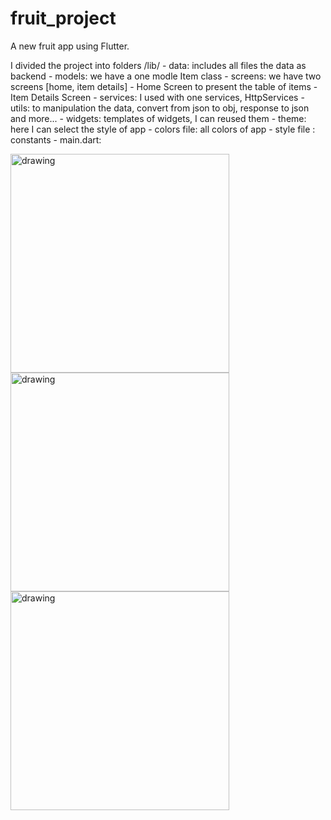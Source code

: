# fruit_project

A new fruit app using Flutter.

I divided the project into folders 
/lib/
    - data: includes all files the data as backend
    - models: we have a one modle Item class
    - screens: we have two screens [home, item details]
        - Home Screen to present the table of items
        - Item Details Screen 
    - services: I used with one services, HttpServices
    - utils: to manipulation the data, convert from json to obj, response to json and more...
    - widgets: templates of widgets, I can reused them
    - theme: here I can select the style of app 
        - colors file: all colors of app
        - style file : constants
    - main.dart: 


<img src="Screenshots/image1.jpg" alt="drawing" width="350"/>
<img src="Screenshots/image2.jpg" alt="drawing" width="350"/>
<img src="Screenshots/image3.jpg" alt="drawing" width="350"/>




